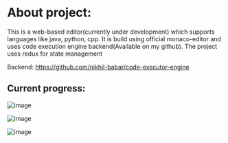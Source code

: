 # About project:

This is a web-based editor(currently under development) which supports languages like java, python, cpp. It is build using official monaco-editor and uses code execution engine backend(Available on my github). The project uses redux for state management

Backend: https://github.com/nikhil-babar/code-executor-engine

## Current progress:

![image](https://user-images.githubusercontent.com/115392530/236639311-8dfae988-77e6-4aa7-ab9a-a1a4e4a8de9f.png)

![image](https://user-images.githubusercontent.com/115392530/236639392-6911db5c-ce1d-4b0c-8857-1ca074cdc5a0.png)

![image](https://user-images.githubusercontent.com/115392530/236639458-44ee3088-1ce0-488d-a48a-fbcfdc08992e.png)

